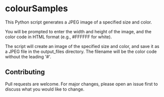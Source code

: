 # colourSamples

This Python script generates a JPEG image of a specified size and color.

You will be prompted to enter the width and height of the image, and the color code in HTML format (e.g., #FFFFFF for white).

The script will create an image of the specified size and color, and save it as a JPEG file in the output_files directory. The filename will be the color code without the leading '#'.

## Contributing

Pull requests are welcome. For major changes, please open an issue first to discuss what you would like to change.
